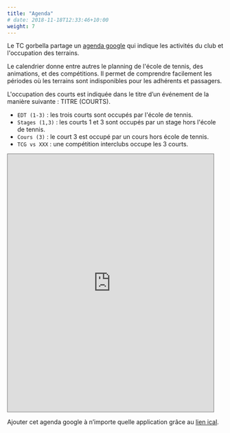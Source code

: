 ```yaml
---
title: "Agenda"
# date: 2018-11-18T12:33:46+10:00
weight: 7
---
```


Le TC gorbella partage un [agenda google](https://calendar.google.com/calendar/embed?src=076rkptkh872flvptaafpd01jg%40group.calendar.google.com&ctz=Europe%2FParis) qui indique les activités du club et l'occupation des terrains.
<!--more-->

Le calendrier donne entre autres le planning de l'école de tennis, des animations, et des compétitions.
Il permet de comprendre facilement les périodes où les terrains sont indisponibles pour les adhérents et passagers.

L'occupation des courts est indiquée dans le titre d’un événement de la manière suivante : TITRE (COURTS).

- `EDT (1-3)` : les trois courts sont occupés par l'école de tennis.
- `Stages (1,3)` : les courts 1 et 3 sont occupés par un stage hors l'école de tennis.
- `Cours (3)` : le court 3 est occupé par un cours hors école de tennis.
- `TCG vs XXX` :  une compétition interclubs occupe les 3 courts.

<iframe src="https://calendar.google.com/calendar/embed?height=600&wkst=2&bgcolor=%23ffffff&ctz=Europe%2FParis&showPrint=0&mode=WEEK&showNav=1&showCalendars=0&src=MDc2cmtwdGtoODcyZmx2cHRhYWZwZDAxamdAZ3JvdXAuY2FsZW5kYXIuZ29vZ2xlLmNvbQ&color=%23F4511E" style="border:solid 1px #777" width="480" height="600" frameborder="0" scrolling="no"></iframe>

Ajouter cet agenda google à n’importe quelle application grâce au [lien ical](https://calendar.google.com/calendar/ical/076rkptkh872flvptaafpd01jg%40group.calendar.google.com/public/basic.ics).
